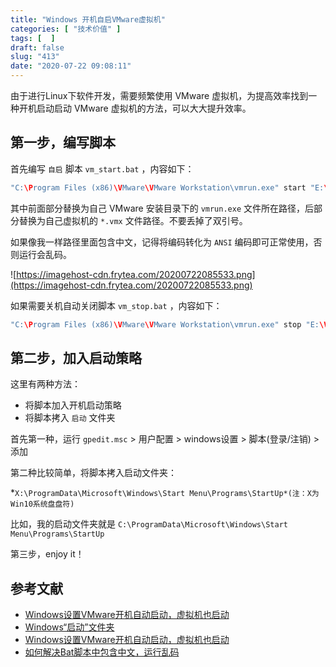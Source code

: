 ```yaml
---
title: "Windows 开机自启VMware虚拟机"
categories: [ "技术价值" ]
tags: [  ]
draft: false
slug: "413"
date: "2020-07-22 09:08:11"
---
```


由于进行Linux下软件开发，需要频繁使用 VMware 虚拟机，为提高效率找到一种开机启动启动 VMware 虚拟机的方法，可以大大提升效率。

## 第一步，编写脚本

首先编写 `自启` 脚本 `vm_start.bat` ，内容如下：

```cpp
"C:\Program Files (x86)\VMware\VMware Workstation\vmrun.exe" start "E:\Virtual Machines\CentOS 7 64 位\CentOS 7 64 位.vmx" nogui
```

其中前面部分替换为自己 VMware 安装目录下的 `vmrun.exe` 文件所在路径，后部分替换为自己虚拟机的  `*.vmx` 文件路径。不要丢掉了双引号。

如果像我一样路径里面包含中文，记得将编码转化为 `ANSI` 编码即可正常使用，否则运行会乱码。

![https://imagehost-cdn.frytea.com/20200722085533.png](https://imagehost-cdn.frytea.com/20200722085533.png)

如果需要关机自动关闭脚本 `vm_stop.bat` ，内容如下：

```cpp
"C:\Program Files (x86)\VMware\VMware Workstation\vmrun.exe" stop "E:\Virtual Machines\CentOS 7 64 位\CentOS 7 64 位.vmx" soft
```

## 第二步，加入启动策略

这里有两种方法：

- 将脚本加入开机启动策略
- 将脚本拷入 `启动` 文件夹

首先第一种，运行 `gpedit.msc` >  用户配置 > windows设置 > 脚本(登录/注销) > 添加

第二种比较简单，将脚本拷入启动文件夹： 

*`X:\ProgramData\Microsoft\Windows\Start Menu\Programs\StartUp*(注：X为Win10系统盘盘符)`

比如，我的启动文件夹就是 `C:\ProgramData\Microsoft\Windows\Start Menu\Programs\StartUp`

第三步，enjoy it！

## 参考文献

- [Windows设置VMware开机自动启动，虚拟机也启动](https://www.cnblogs.com/chenxiaonian/p/6274965.html)
- [Windows“启动”文件夹](https://blog.csdn.net/Lavi_Driver/article/details/77435400)
- [Windows设置VMware开机自动启动，虚拟机也启动](https://blog.csdn.net/libinemail/article/details/55050306)
- [如何解决Bat脚本中包含中文，运行乱码](https://blog.csdn.net/yang889999888/article/details/72934787)